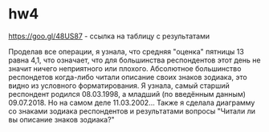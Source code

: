 # hw4
https://goo.gl/48US87 - ссылка на таблицу с результатами

Проделав все операции, я узнала, что средняя "оценка" пятницы 13 равна 4,1, что означает, что для большинства респондентов этот день не значит ничего неприятного или плохого.
Абсолютное большинство респондетов когда-либо читали описание своих знаков зодиака, это видно из условного форматирования.
Я узнала, самый старший респондент родился 08.03.1998, а младший (по введённым данным) 09.07.2018. Но на самом деле 11.03.2002...
Также я сделала диаграмму со знаками зодиака респондентов и результатами вопросы "Читали ли вы описание знаков зодиака?"
